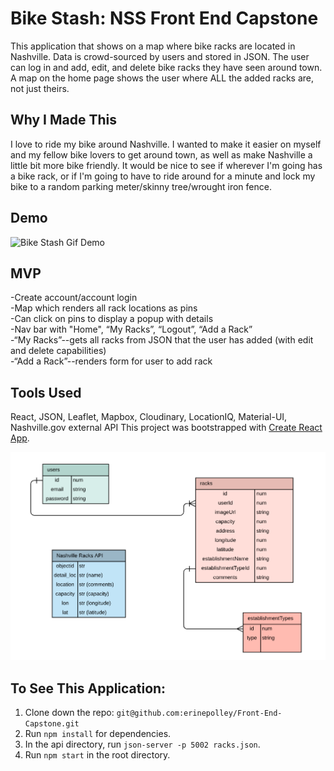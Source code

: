 # Bike Stash: NSS Front End Capstone
This application that shows on a map where bike racks are located in Nashville. Data is crowd-sourced by users and stored in JSON. The user can log in and add, edit, and delete bike racks they have seen around town. A map on the home page shows the user where  ALL the added racks are, not just theirs. 

## Why I Made This
I love to ride my bike around Nashville. I wanted to make it easier on myself and my fellow bike lovers to get around town, as well as make Nashville a little bit more bike friendly. It would be nice to see if wherever I'm going has a bike rack, or if I'm going to have to ride around for a minute and lock my bike to a random parking meter/skinny tree/wrought iron fence.

## Demo
![Bike Stash Gif Demo](src/demo/Bestgif.gif)


## MVP
-Create account/account login  
-Map which renders all rack locations as pins  
-Can click on pins to display a popup with details  
-Nav bar with "Home", “My Racks”, “Logout”, “Add a Rack”  
-“My Racks”--gets all racks from JSON that the user has added (with edit and delete capabilities)  
-“Add a Rack”--renders form for user to add rack  

## Tools Used
React, JSON, Leaflet, Mapbox, Cloudinary, LocationIQ, Material-UI, Nashville.gov external API
This project was bootstrapped with [Create React App](https://github.com/facebook/create-react-app).

![Front End Capstone ERD](ERD.png)

## To See This Application:

1. Clone down the repo: `git@github.com:erinepolley/Front-End-Capstone.git`
2. Run `npm install` for dependencies.
3. In the api directory, run `json-server -p 5002 racks.json`.
3. Run `npm start` in the root directory.







